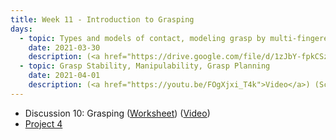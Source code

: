 ```yaml
---
title: Week 11 - Introduction to Grasping 
days:
  - topic: Types and models of contact, modeling grasp by multi-fingered hands
    date: 2021-03-30
    description: (<a href="https://drive.google.com/file/d/1zJbY-fpkCSzSlwx1-8mRZRtOj0V1l892/view?usp=sharing">Slides</a>) (<a href="https://youtu.be/_XwREpqM4n8">Video</a>) (Scribe Notes) <br /> MaSKS Ch 11 and Appendix B
  - topic: Grasp Stability, Manipulability, Grasp Planning
    date: 2021-04-01
    description: (<a href="https://youtu.be/FOgXjxi_T4k">Video</a>) (Scribe Notes) <br /> MaSKS Ch 11 and Appendix B
---
```


- Discussion 10: Grasping ([Worksheet](../assets/discussions/106B_Dis_10_Worksheet.pdf)) (<a href="https://youtu.be/74guSvnZF6s">Video</a>)
- [Project 4](../assets/projects/EECS_106B_Project_4-2.pdf)